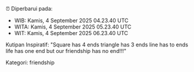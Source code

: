 ⏰ Diperbarui pada:
- WIB: Kamis, 4 September 2025 04.23.40 UTC
- WITA: Kamis, 4 September 2025 05.23.40 UTC
- WIT: Kamis, 4 September 2025 06.23.40 UTC

Kutipan Inspiratif:
"Square has 4 ends triangle has 3 ends line has to ends life has one end but our friendship has no end!!!"


Kategori: friendship

